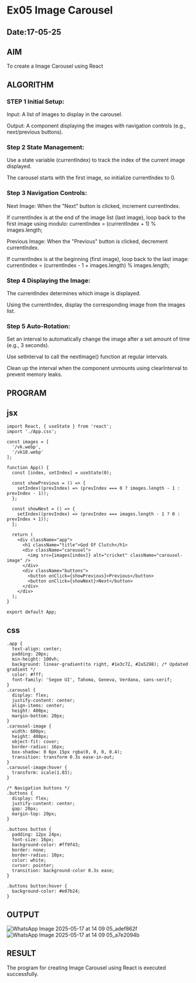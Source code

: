 # Ex05 Image Carousel
## Date:17-05-25

## AIM
To create a Image Carousel using React 

## ALGORITHM
### STEP 1 Initial Setup:
Input: A list of images to display in the carousel.

Output: A component displaying the images with navigation controls (e.g., next/previous buttons).

### Step 2 State Management:
Use a state variable (currentIndex) to track the index of the current image displayed.

The carousel starts with the first image, so initialize currentIndex to 0.

### Step 3 Navigation Controls:
Next Image: When the "Next" button is clicked, increment currentIndex.

If currentIndex is at the end of the image list (last image), loop back to the first image using modulo:
currentIndex = (currentIndex + 1) % images.length;

Previous Image: When the "Previous" button is clicked, decrement currentIndex.

If currentIndex is at the beginning (first image), loop back to the last image:
currentIndex = (currentIndex - 1 + images.length) % images.length;

### Step 4 Displaying the Image:
The currentIndex determines which image is displayed.

Using the currentIndex, display the corresponding image from the images list.

### Step 5 Auto-Rotation:
Set an interval to automatically change the image after a set amount of time (e.g., 3 seconds).

Use setInterval to call the nextImage() function at regular intervals.

Clean up the interval when the component unmounts using clearInterval to prevent memory leaks.

## PROGRAM

## jsx
```
import React, { useState } from 'react';
import './App.css';

const images = [
  '/vk.webp',
  '/vk18.webp'
];

function App() {
  const [index, setIndex] = useState(0);

  const showPrevious = () => {
    setIndex((prevIndex) => (prevIndex === 0 ? images.length - 1 : prevIndex - 1));
  };

  const showNext = () => {
    setIndex((prevIndex) => (prevIndex === images.length - 1 ? 0 : prevIndex + 1));
  };

  return (
    <div className="app">
      <h1 className="title">God Of Clutch</h1>
      <div className="carousel">
        <img src={images[index]} alt="cricket" className="carousel-image" />
      </div>
      <div className="buttons">
        <button onClick={showPrevious}>Previous</button>
        <button onClick={showNext}>Next</button>
      </div>
    </div>
  );
}

export default App;
```
## css
```
.app {
  text-align: center;
  padding: 20px;
  min-height: 100vh;
  background: linear-gradient(to right, #1e3c72, #2a5298); /* Updated gradient */
  color: #fff;
  font-family: 'Segoe UI', Tahoma, Geneva, Verdana, sans-serif;
}
.carousel {
  display: flex;
  justify-content: center;
  align-items: center;
  height: 400px;
  margin-bottom: 20px;
}
.carousel-image {
  width: 600px;
  height: 400px;
  object-fit: cover;
  border-radius: 16px;
  box-shadow: 0 6px 15px rgba(0, 0, 0, 0.4);
  transition: transform 0.3s ease-in-out;
}
.carousel-image:hover {
  transform: scale(1.03);
}

/* Navigation buttons */
.buttons {
  display: flex;
  justify-content: center;
  gap: 20px;
  margin-top: 20px;
}

.buttons button {
  padding: 12px 24px;
  font-size: 16px;
  background-color: #ff9f43;
  border: none;
  border-radius: 10px;
  color: white;
  cursor: pointer;
  transition: background-color 0.3s ease;
}

.buttons button:hover {
  background-color: #e07b24;
}
```
## OUTPUT

![WhatsApp Image 2025-05-17 at 14 09 05_adef862f](https://github.com/user-attachments/assets/97ebe614-4551-4536-9e64-b35c13bd54dc)
![WhatsApp Image 2025-05-17 at 14 09 05_a7e2094b](https://github.com/user-attachments/assets/048cc4fa-8511-4fdc-8c5b-d6b88c2296b0)

## RESULT
The program for creating Image Carousel using React is executed successfully.
